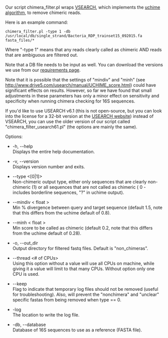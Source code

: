 Our script chimera_filter.pl wraps [VSEARCH](https://github.com/torognes/vsearch), which implements the [uchime algorithm](http://www.drive5.com/usearch/manual/uchime_algo.html), to remove chimeric reads. 

Here is an example command:

    chimera_filter.pl -type 1 -db /usr/local/db/single_strand/Bacteria_RDP_trainset15_092015.fa fasta_files/*

Where "-type 1" means that any reads clearly called as chimeric AND reads that are ambiguous are filtered out. 

Note that a DB file needs to be input as well. You can download the versions we use from our [requirements page](https://github.com/mlangill/microbiome_helper/wiki/Requirements). 

Note that it is possible that the settings of "mindiv" and "minh" (see http://www.drive5.com/usearch/manual/UCHIME_score.html) could have significant effects on results. However, so far we have found that small adjustments in these parameters has only a minor effect on sensitivity and specificity when running chimera checking for 16S sequences.

If you'd like to use USEARCH v6.1 (this is not open-source, but you can look into the license for a 32-bit version at the [USEARCH website](http://www.drive5.com/usearch/)) instead of VSEARCH, you can use the older version of our script called "chimera_filter_usearch61.pl" (the options are mainly the same).
 
Options:

* -h, --help <br>
   Displays the entire help documentation.

* -v, --version <br>
   Displays version number and exits.

* --type <[0|1]> <br>
   Non-chimeric output type, either only sequences that are clearly non-chimeric (1) or all sequences that are not called as chimeric ( 0 - includes borderline sequences, "?" in uchime output).

* --mindiv < float > <br>
   Min % divergence between query and target sequence (default 1.5, note that this differs from the uchime default of 0.8).

* --minh < float > <br>
   Min score to be called as chimeric (default 0.2, note that this differs from the uchime default of 0.28).

* -o, --out_dir <file> <br>
   Output directory for filtered fastq files. Default is "non_chimeras".

* --thread <# of CPUs> <br>
   Using this option without a value will use all CPUs on machine, while giving it a value will limit to that many CPUs. Without option only one CPU is used.

* --keep  
   Flag to indicate that temporary log files should not be removed (useful for troubleshooting). Also, will prevent the "nonchimera" and "unclear" specific fastas from being removed when type == 0.
   
* -log <file> <br>
   The location to write the log file.

* -db, --database <file> <br>
   Database of 16S sequences to use as a reference (FASTA file).